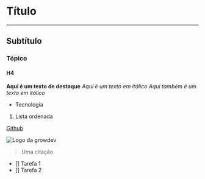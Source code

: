 # Título
---
## Subtítulo
### Tópico
#### H4

**Aqui é um texto de destaque**
*Aqui é um texto em itálico*
_Aqui também é um texto em itálico_

- Tecnologia
1. Lista ordenada

[Github](https://github.com/gabrielgupetry/aula-github)

![Logo da growdev](https://www.growdev.com.br/assets/images/logo_growdev.svg)

> Uma citação

- [] Tarefa 1
- [] Tarefa 2